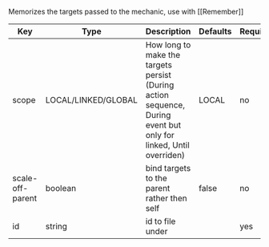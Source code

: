 Memorizes the targets passed to the mechanic, use with [[Remember]]

| Key | Type | Description | Defaults | Required | Variable |
|-|-|-|-|-|-|
| scope | LOCAL/LINKED/GLOBAL | How long to make the targets persist (During action sequence, During event but only for linked, Until overriden) | LOCAL | no | no |
| scale-off-parent | boolean | bind targets to the parent rather then self | false | no | no |
| id | string | id to file under | | yes | no | 